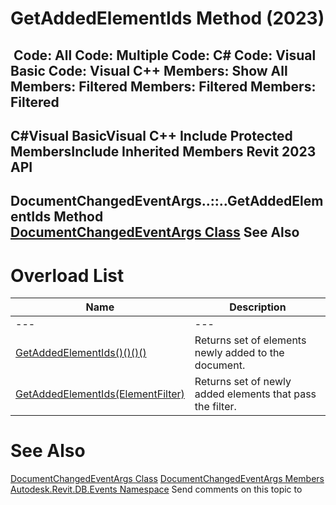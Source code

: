 # GetAddedElementIds Method (2023)

﻿
 Code: All Code: Multiple Code: C# Code: Visual Basic Code: Visual C++  Members: Show All Members: Filtered Members: Filtered Members: Filtered   
---  
C#Visual BasicVisual C++
Include Protected MembersInclude Inherited Members
Revit 2023 API  
---  
DocumentChangedEventArgs..::..GetAddedElementIds Method   
[DocumentChangedEventArgs Class](8fd170b2-df48-209b-438e-54ec7b01b664.md "DocumentChangedEventArgs Class") See Also  
---  
# Overload List
| Name | Description |
| --- | --- |
| --- | --- | --- |
| [GetAddedElementIds()()()()](7c29dc98-3f86-4b2a-84a2-02709d588d5d.md "GetAddedElementIds Method") | Returns set of elements newly added to the document. |
| [GetAddedElementIds(ElementFilter)](a04a4dac-41b3-cd01-6ceb-dfeae63d6b7a.md "GetAddedElementIds Method \(ElementFilter\)") | Returns set of newly added elements that pass the filter. |

# See Also
[DocumentChangedEventArgs Class](8fd170b2-df48-209b-438e-54ec7b01b664.md "DocumentChangedEventArgs Class")
[DocumentChangedEventArgs Members](470504f7-c7cb-b259-6fd4-feb376e58d17.md "DocumentChangedEventArgs Members")
[Autodesk.Revit.DB.Events Namespace](b86712d6-83b3-e044-8016-f9881ecd3800.md "Autodesk.Revit.DB.Events Namespace")
Send comments on this topic to 